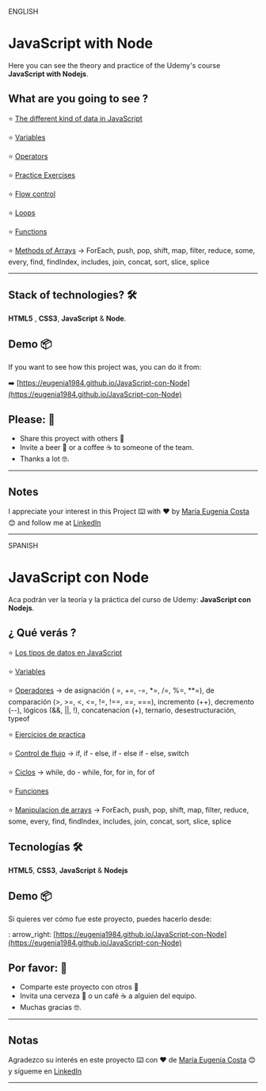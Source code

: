 ENGLISH

# JavaScript with Node

Here you can see the theory and practice of the Udemy's course **JavaScript with Nodejs**.

##  What are you going to see ?

:star: [The different kind of data in JavaScript](https://eugenia1984.github.io/JavaScript-con-Node/01_tipo_de_datos.js)


:star: [Variables](https://eugenia1984.github.io/JavaScript-con-Node/02_variables.js)

:star:  [Operators](https://eugenia1984.github.io/JavaScript-con-Node/03_operadores.js)


:star: [Practice Exercises](https://eugenia1984.github.io/JavaScript-con-Node/04_ejercicios_de_practica.js)

:star: [Flow control](https://eugenia1984.github.io/JavaScript-con-Node/05_control_de_flujo.js)

:star: [Loops](https://eugenia1984.github.io/JavaScript-con-Node/06_ciclos.js)

:star: [Functions](https://eugenia1984.github.io/JavaScript-con-Node/07_funciones.js)

:star: [Methods of Arrays](https://eugenia1984.github.io/JavaScript-con-Node/08_manipulacion_arrays.js) -> ForEach, push, pop, shift, map, filter, reduce, some, every, find, findIndex, includes, join, concat, sort, slice, splice

---

## Stack of technologies?  🛠️

**HTML5** , **CSS3**, **JavaScript** & **Node**.


## Demo 📦

If you want to see how this project was, you can do it from:

:arrow_right:   [https://eugenia1984.github.io/JavaScript-con-Node](https://eugenia1984.github.io/JavaScript-con-Node)
 


## Please: 🎁

* Share this proyect with others 📢
* Invite a beer 🍺 or a coffee ☕  to someone of the team. 
* Thanks a lot 🤓.


---

## Notes

I appreciate your interest in this Project ⌨️ with ❤️ by [María Eugenia Costa](https://github.com/eugenia1984) 😊 and follow me at [LinkedIn](http://www.linkedin.com/in/maríaeugeniacosta) 

---



SPANISH

# JavaScript con Node

Aca podrán ver la teoría y la práctica del curso de Udemy:  **JavaScript con Nodejs**.

##  ¿ Qué verás ?

:star:  [Los tipos de datos en JavaScript](https://eugenia1984.github.io/JavaScript-con-Node/01_tipo_de_datos.js)

:star: [Variables](https://eugenia1984.github.io/JavaScript-con-Node/02_variables.js)

:star:  [Operadores](https://eugenia1984.github.io/JavaScript-con-Node/03_operadores.js) -> de asignación ( =, +=, -=, *=, /=, %=, **=), de comparación (>, >=, <, <=, !=, !==, ==, ===), incremento (++), decremento (--), lógicos (&&, ||, !), concatenacion (+), ternario, desestructuración, typeof 

:star: [Ejercicios de practica](https://eugenia1984.github.io/JavaScript-con-Node/04_ejercicios_de_practica.js)

:star:  [Control de flujo](https://eugenia1984.github.io/JavaScript-con-Node/05_control_de_flujo.js) -> if, if - else, if - else if - else, switch

:star:  [Ciclos](https://eugenia1984.github.io/JavaScript-con-Node/06_ciclos.js) -> while, do - while, for, for in, for of

:star: [Funciones](https://eugenia1984.github.io/JavaScript-con-Node/07_funciones.js)

:star: [Manipulacion de arrays](https://eugenia1984.github.io/JavaScript-con-Node/08_manipulacion_arrays.js) -> ForEach, push, pop, shift, map, filter, reduce, some, every, find, findIndex, includes, join, concat, sort, slice, splice


## Tecnologías 🛠️

**HTML5**, **CSS3**,  **JavaScript** & **Nodejs**


## Demo 📦

Si quieres ver cómo fue este proyecto, puedes hacerlo desde:

: arrow_right: [https://eugenia1984.github.io/JavaScript-con-Node](https://eugenia1984.github.io/JavaScript-con-Node)
 


## Por favor: 🎁

* Comparte este proyecto con otros 📢
* Invita una cerveza 🍺 o un café ☕ a alguien del equipo.
* Muchas gracias 🤓.

---

## Notas

Agradezco su interés en este proyecto ⌨️ con ❤️ de [María Eugenia Costa](https://github.com/eugenia1984) 😊 y sígueme en [LinkedIn](http://www.linkedin.com/in/maríaeugeniacosta)


---
